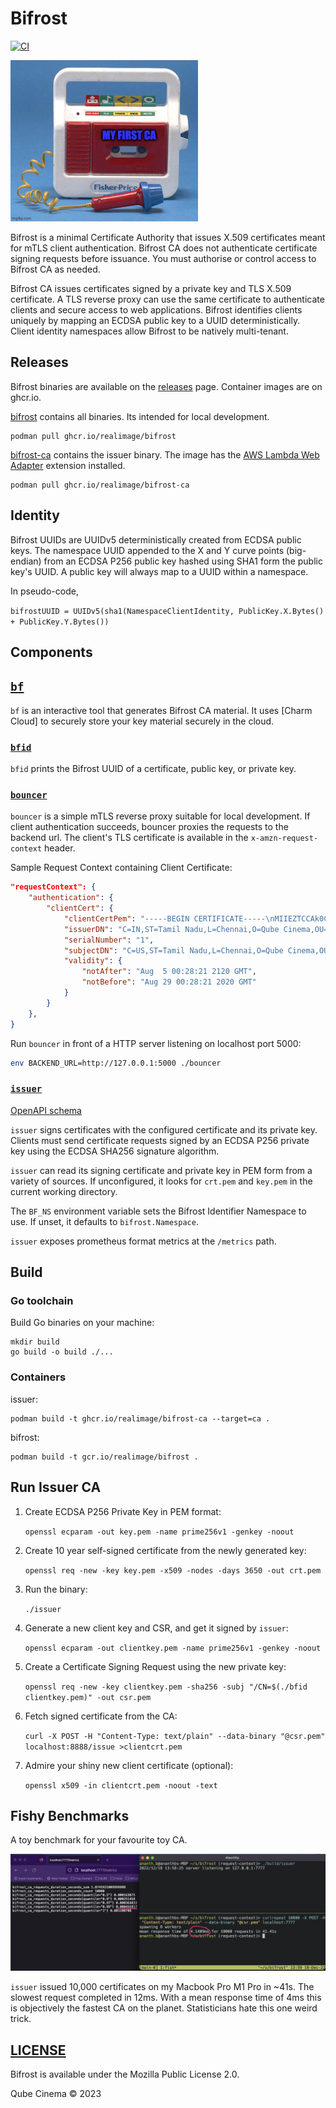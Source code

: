 # Bifrost

[![CI](https://github.com/RealImage/bifrost/actions/workflows/ci.yml/badge.svg)](https://github.com/RealImage/bifrost/actions/workflows/ci.yml)

![My First CA](docs/my-first-ca.jpg)

Bifrost is a minimal Certificate Authority that issues X.509 certificates meant for
mTLS client authentication. Bifrost CA does not authenticate certificate signing
requests before issuance. You must authorise or control access to Bifrost CA as needed.

Bifrost CA issues certificates signed by a private key and TLS X.509 certificate.
A TLS reverse proxy can use the same certificate to authenticate clients and secure
access to web applications.
Bifrost identifies clients uniquely by mapping an ECDSA public key to a UUID deterministically.
Client identity namespaces allow Bifrost to be natively multi-tenant.

## Releases

Bifrost binaries are available on the [releases](https://github.com/RealImage/bifrost/releases)
page.
Container images are on ghcr.io.

[bifrost](ghcr.io/realimage/bifrost) contains all binaries.
Its intended for local development.

```console
podman pull ghcr.io/realimage/bifrost
```

[bifrost-ca](ghcr.io/realimage/bifrost-ca) contains the issuer binary.
The image has the [AWS Lambda Web Adapter](github.com/awslabs/aws-lambda-web-adapter)
extension installed.

```console
podman pull ghcr.io/realimage/bifrost-ca
```

## Identity

Bifrost UUIDs are UUIDv5 deterministically created from ECDSA public keys.
The namespace UUID appended to the X and Y curve points (big-endian) from
an ECDSA P256 public key hashed using SHA1 form the public key's UUID.
A public key will always map to a UUID within a namespace.

In pseudo-code,

`bifrostUUID = UUIDv5(sha1(NamespaceClientIdentity, PublicKey.X.Bytes() + PublicKey.Y.Bytes())`

## Components

## [`bf`](cmd/bf)

`bf` is an interactive tool that generates Bifrost CA material.
It uses [Charm Cloud] to securely store your key material securely in the cloud.

### [`bfid`](cmd/bfid)

`bfid` prints the Bifrost UUID of a certificate, public key, or private key.

### [`bouncer`](cmd/bouncer)

`bouncer` is a simple mTLS reverse proxy suitable for local development.
If client authentication succeeds, bouncer proxies the requests to the backend url.
The client's TLS certificate is available in the `x-amzn-request-context` header.

Sample Request Context containing Client Certificate:

```json
"requestContext": {
    "authentication": {
        "clientCert": {
            "clientCertPem": "-----BEGIN CERTIFICATE-----\nMIIEZTCCAk0CAQEwDQ...",
            "issuerDN": "C=IN,ST=Tamil Nadu,L=Chennai,O=Qube Cinema,OU=Qube Wire,CN=My Private CA",
            "serialNumber": "1",
            "subjectDN": "C=US,ST=Tamil Nadu,L=Chennai,O=Qube Cinema,OU=Qube Wire,CN=My Client",
            "validity": {
                "notAfter": "Aug  5 00:28:21 2120 GMT",
                "notBefore": "Aug 29 00:28:21 2020 GMT"
            }
        }
    },
}
```

Run `bouncer` in front of a HTTP server listening on localhost port 5000:

```bash
env BACKEND_URL=http://127.0.0.1:5000 ./bouncer
```

### [`issuer`](cmd/issuer)

[OpenAPI schema](docs/issuer/openapi.yml)

`issuer` signs certificates with the configured certificate and its private key.
Clients must send certificate requests signed by an ECDSA P256 private key
using the ECDSA SHA256 signature algorithm.

`issuer` can read its signing certificate and private key in PEM form from a variety
of sources.
If unconfigured, it looks for `crt.pem` and `key.pem` in the current working directory.

The `BF_NS` environment variable sets the Bifrost Identifier Namespace to use.
If unset, it defaults to `bifrost.Namespace`.

`issuer` exposes prometheus format metrics at the `/metrics` path.

## Build

### Go toolchain

Build Go binaries on your machine:

```console
mkdir build
go build -o build ./...
```

### Containers

issuer:

```console
podman build -t ghcr.io/realimage/bifrost-ca --target=ca .
```

bifrost:

```console
podman build -t gcr.io/realimage/bifrost .
```

## Run Issuer CA

1. Create ECDSA P256 Private Key in PEM format:

    `openssl ecparam -out key.pem -name prime256v1 -genkey -noout`

2. Create 10 year self-signed certificate from the newly generated key:

    `openssl req -new -key key.pem -x509 -nodes -days 3650 -out crt.pem`

3. Run the binary:

    `./issuer`

4. Generate a new client key and CSR, and get it signed by `issuer`:

    `openssl ecparam -out clientkey.pem -name prime256v1 -genkey -noout`

5. Create a Certificate Signing Request using the new private key:

    `openssl req -new -key clientkey.pem -sha256 -subj "/CN=$(./bfid clientkey.pem)" -out csr.pem`

6. Fetch signed certificate from the CA:

    `curl -X POST -H "Content-Type: text/plain" --data-binary "@csr.pem" localhost:8888/issue >clientcrt.pem`

7. Admire your shiny new client certificate (optional):

    `openssl x509 -in clientcrt.pem -noout -text`

## Fishy Benchmarks

A toy benchmark for your favourite toy CA.

![my-first-benchmark.jpg](docs/my-first-benchmark%20(ca).jpg)

`issuer` issued 10,000 certificates on my Macbook Pro M1 Pro in ~41s.
The slowest request completed in 12ms.
With a mean response time of 4ms this is objectively the fastest CA on the planet.
Statisticians hate this one weird trick.

## [LICENSE](LICENSE)

Bifrost is available under the Mozilla Public License 2.0.

Qube Cinema © 2023

